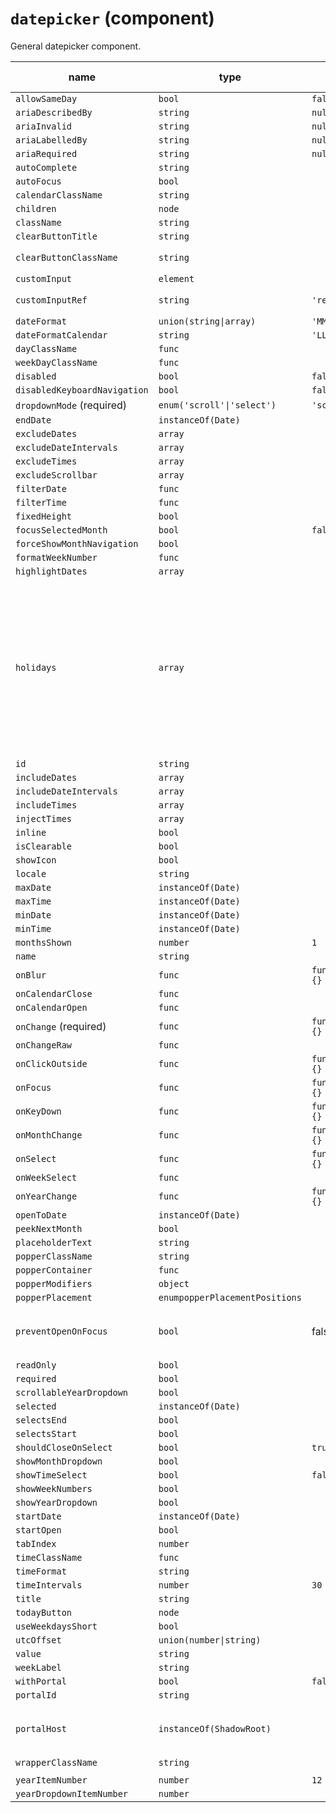 # `datepicker` (component)

General datepicker component.

| name                         | type                           | default value   | description                                                                                                                                                                                                                                                                                                          |
| ---------------------------- | ------------------------------ | --------------- | -------------------------------------------------------------------------------------------------------------------------------------------------------------------------------------------------------------------------------------------------------------------------------------------------------------------- |
| `allowSameDay`               | `bool`                         | `false`         |                                                                                                                                                                                                                                                                                                                      |
| `ariaDescribedBy`            | `string`                       | `null`          |                                                                                                                                                                                                                                                                                                                      |
| `ariaInvalid`                | `string`                       | `null`          |                                                                                                                                                                                                                                                                                                                      |
| `ariaLabelledBy`             | `string`                       | `null`          |                                                                                                                                                                                                                                                                                                                      |
| `ariaRequired`               | `string`                       | `null`          |                                                                                                                                                                                                                                                                                                                      |
| `autoComplete`               | `string`                       |                 |                                                                                                                                                                                                                                                                                                                      |
| `autoFocus`                  | `bool`                         |                 |                                                                                                                                                                                                                                                                                                                      |
| `calendarClassName`          | `string`                       |                 |                                                                                                                                                                                                                                                                                                                      |
| `children`                   | `node`                         |                 |                                                                                                                                                                                                                                                                                                                      |
| `className`                  | `string`                       |                 |                                                                                                                                                                                                                                                                                                                      |
| `clearButtonTitle`           | `string`                       |                 |                                                                                                                                                                                                                                                                                                                      |
| `clearButtonClassName`       | `string`                       |                 | Customize the clear button                                                                                                                                                                                                                                                                                           |
| `customInput`                | `element`                      |                 |                                                                                                                                                                                                                                                                                                                      |
| `customInputRef`             | `string`                       | `'ref'`         | The property used to pass the ref callback                                                                                                                                                                                                                                                                           |
| `dateFormat`                 | `union(string\|array)`         | `'MM/dd/yyyy'`  |                                                                                                                                                                                                                                                                                                                      |
| `dateFormatCalendar`         | `string`                       | `'LLLL yyyy'`   |                                                                                                                                                                                                                                                                                                                      |
| `dayClassName`               | `func`                         |                 |                                                                                                                                                                                                                                                                                                                      |
| `weekDayClassName`           | `func`                         |                 |                                                                                                                                                                                                                                                                                                                      |
| `disabled`                   | `bool`                         | `false`         |                                                                                                                                                                                                                                                                                                                      |
| `disabledKeyboardNavigation` | `bool`                         | `false`         |                                                                                                                                                                                                                                                                                                                      |
| `dropdownMode` (required)    | `enum('scroll'\|'select')`     | `'scroll'`      |                                                                                                                                                                                                                                                                                                                      |
| `endDate`                    | `instanceOf(Date)`             |                 |                                                                                                                                                                                                                                                                                                                      |
| `excludeDates`               | `array`                        |                 |                                                                                                                                                                                                                                                                                                                      |
| `excludeDateIntervals`       | `array`                        |                 |                                                                                                                                                                                                                                                                                                                      |
| `excludeTimes`               | `array`                        |                 |                                                                                                                                                                                                                                                                                                                      |
| `excludeScrollbar`           | `array`                        |                 |                                                                                                                                                                                                                                                                                                                      |
| `filterDate`                 | `func`                         |                 |                                                                                                                                                                                                                                                                                                                      |
| `filterTime`                 | `func`                         |                 |                                                                                                                                                                                                                                                                                                                      |
| `fixedHeight`                | `bool`                         |                 |                                                                                                                                                                                                                                                                                                                      |
| `focusSelectedMonth`         | `bool`                         | `false`         |                                                                                                                                                                                                                                                                                                                      |
| `forceShowMonthNavigation`   | `bool`                         |                 |                                                                                                                                                                                                                                                                                                                      |
| `formatWeekNumber`           | `func`                         |                 |                                                                                                                                                                                                                                                                                                                      |
| `highlightDates`             | `array`                        |                 |                                                                                                                                                                                                                                                                                                                      |
| `holidays`                   | `array`                        |                 | The list of holidays. An array consisting of `date(yyyy-mm-dd)` and `holidayName`, For example: holidays={[{date: '2023-08-15',holidayName:"Holiday 1"},{date: '2023-12-31',holidayName:"Holiday 2"}]}. If multiple unique holiday names are provided for same date, it will display both in comma separated string. |
| `id`                         | `string`                       |                 |                                                                                                                                                                                                                                                                                                                      |
| `includeDates`               | `array`                        |                 |                                                                                                                                                                                                                                                                                                                      |
| `includeDateIntervals`       | `array`                        |                 |                                                                                                                                                                                                                                                                                                                      |
| `includeTimes`               | `array`                        |                 |                                                                                                                                                                                                                                                                                                                      |
| `injectTimes`                | `array`                        |                 |                                                                                                                                                                                                                                                                                                                      |
| `inline`                     | `bool`                         |                 |                                                                                                                                                                                                                                                                                                                      |
| `isClearable`                | `bool`                         |                 |                                                                                                                                                                                                                                                                                                                      |
| `showIcon`                   | `bool`                         |                 |                                                                                                                                                                                                                                                                                                                      |
| `locale`                     | `string`                       |                 |                                                                                                                                                                                                                                                                                                                      |
| `maxDate`                    | `instanceOf(Date)`             |                 |                                                                                                                                                                                                                                                                                                                      |
| `maxTime`                    | `instanceOf(Date)`             |                 |                                                                                                                                                                                                                                                                                                                      |
| `minDate`                    | `instanceOf(Date)`             |                 |                                                                                                                                                                                                                                                                                                                      |
| `minTime`                    | `instanceOf(Date)`             |                 |                                                                                                                                                                                                                                                                                                                      |
| `monthsShown`                | `number`                       | `1`             |                                                                                                                                                                                                                                                                                                                      |
| `name`                       | `string`                       |                 |                                                                                                                                                                                                                                                                                                                      |
| `onBlur`                     | `func`                         | `function() {}` |                                                                                                                                                                                                                                                                                                                      |
| `onCalendarClose`            | `func`                         |                 |                                                                                                                                                                                                                                                                                                                      |
| `onCalendarOpen`             | `func`                         |                 |                                                                                                                                                                                                                                                                                                                      |
| `onChange` (required)        | `func`                         | `function() {}` |                                                                                                                                                                                                                                                                                                                      |
| `onChangeRaw`                | `func`                         |                 |                                                                                                                                                                                                                                                                                                                      |
| `onClickOutside`             | `func`                         | `function() {}` |                                                                                                                                                                                                                                                                                                                      |
| `onFocus`                    | `func`                         | `function() {}` |                                                                                                                                                                                                                                                                                                                      |
| `onKeyDown`                  | `func`                         | `function() {}` |                                                                                                                                                                                                                                                                                                                      |
| `onMonthChange`              | `func`                         | `function() {}` |                                                                                                                                                                                                                                                                                                                      |
| `onSelect`                   | `func`                         | `function() {}` |                                                                                                                                                                                                                                                                                                                      |
| `onWeekSelect`               | `func`                         |                 |                                                                                                                                                                                                                                                                                                                      |
| `onYearChange`               | `func`                         | `function() {}` |                                                                                                                                                                                                                                                                                                                      |
| `openToDate`                 | `instanceOf(Date)`             |                 |                                                                                                                                                                                                                                                                                                                      |
| `peekNextMonth`              | `bool`                         |                 |                                                                                                                                                                                                                                                                                                                      |
| `placeholderText`            | `string`                       |                 |                                                                                                                                                                                                                                                                                                                      |
| `popperClassName`            | `string`                       |                 |                                                                                                                                                                                                                                                                                                                      |
| `popperContainer`            | `func`                         |                 |                                                                                                                                                                                                                                                                                                                      |
| `popperModifiers`            | `object`                       |                 |                                                                                                                                                                                                                                                                                                                      |
| `popperPlacement`            | `enumpopperPlacementPositions` |                 |                                                                                                                                                                                                                                                                                                                      |
| `preventOpenOnFocus`         | `bool`                         | false           | When this is true, the datepicker will not automatically open when the date field is focussed                                                                                                                                                                                                                        |
| `readOnly`                   | `bool`                         |                 |                                                                                                                                                                                                                                                                                                                      |
| `required`                   | `bool`                         |                 |                                                                                                                                                                                                                                                                                                                      |
| `scrollableYearDropdown`     | `bool`                         |                 |                                                                                                                                                                                                                                                                                                                      |
| `selected`                   | `instanceOf(Date)`             |                 |                                                                                                                                                                                                                                                                                                                      |
| `selectsEnd`                 | `bool`                         |                 |                                                                                                                                                                                                                                                                                                                      |
| `selectsStart`               | `bool`                         |                 |                                                                                                                                                                                                                                                                                                                      |
| `shouldCloseOnSelect`        | `bool`                         | `true`          |                                                                                                                                                                                                                                                                                                                      |
| `showMonthDropdown`          | `bool`                         |                 |                                                                                                                                                                                                                                                                                                                      |
| `showTimeSelect`             | `bool`                         | `false`         |                                                                                                                                                                                                                                                                                                                      |
| `showWeekNumbers`            | `bool`                         |                 |                                                                                                                                                                                                                                                                                                                      |
| `showYearDropdown`           | `bool`                         |                 |                                                                                                                                                                                                                                                                                                                      |
| `startDate`                  | `instanceOf(Date)`             |                 |                                                                                                                                                                                                                                                                                                                      |
| `startOpen`                  | `bool`                         |                 |                                                                                                                                                                                                                                                                                                                      |
| `tabIndex`                   | `number`                       |                 |                                                                                                                                                                                                                                                                                                                      |
| `timeClassName`              | `func`                         |                 |                                                                                                                                                                                                                                                                                                                      |
| `timeFormat`                 | `string`                       |                 |                                                                                                                                                                                                                                                                                                                      |
| `timeIntervals`              | `number`                       | `30`            |                                                                                                                                                                                                                                                                                                                      |
| `title`                      | `string`                       |                 |                                                                                                                                                                                                                                                                                                                      |
| `todayButton`                | `node`                         |                 |                                                                                                                                                                                                                                                                                                                      |
| `useWeekdaysShort`           | `bool`                         |                 |                                                                                                                                                                                                                                                                                                                      |
| `utcOffset`                  | `union(number\|string)`        |                 |                                                                                                                                                                                                                                                                                                                      |
| `value`                      | `string`                       |                 |                                                                                                                                                                                                                                                                                                                      |
| `weekLabel`                  | `string`                       |                 |                                                                                                                                                                                                                                                                                                                      |
| `withPortal`                 | `bool`                         | `false`         |                                                                                                                                                                                                                                                                                                                      |
| `portalId`                   | `string`                       |                 |                                                                                                                                                                                                                                                                                                                      |
| `portalHost`                 | `instanceOf(ShadowRoot)`       |                 | When set, portals will be attached to this ShadowRoot instead of the document body.                                                                                                                                                                                                                                  |
| `wrapperClassName`           | `string`                       |
|                              |
| `yearItemNumber`             | `number`                       | `12`            |                                                                                                                                                                                                                                                                                                                      |
| `yearDropdownItemNumber`     | `number`                       |                 |                                                                                                                                                                                                                                                                                                                      |
